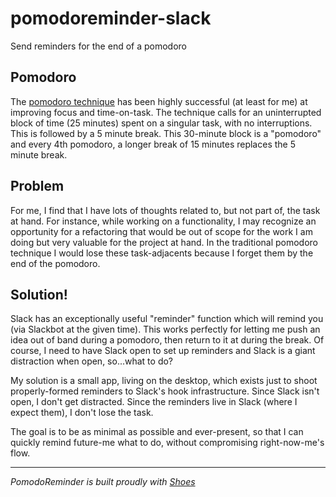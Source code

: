 # pomodoreminder-slack
Send reminders for the end of a pomodoro

## Pomodoro
The [pomodoro technique](https://en.wikipedia.org/wiki/Pomodoro_Technique) has been highly successful (at least for me) at
improving focus and time-on-task. The technique calls for an uninterrupted block
of time (25 minutes) spent on a singular task, with no interruptions. This is
followed by a 5 minute break. This 30-minute block is a "pomodoro" and every 4th
pomodoro, a longer break of 15 minutes replaces the 5 minute break.

## Problem
For me, I find that I have lots of thoughts related to, but not part of, the
task at hand. For instance, while working on a functionality, I may recognize an
opportunity for a refactoring that would be out of scope for the work I am doing
but very valuable for the project at hand. In the traditional pomodoro technique
I would lose these task-adjacents because I forget them by the end of the
pomodoro.

## Solution!
Slack has an exceptionally useful "reminder" function which will remind you
(via Slackbot at the given time). This works perfectly for letting me push an
idea out of band during a pomodoro, then return to it at during the break. Of 
course, I need to have Slack open to set up reminders and Slack is a giant
distraction when open, so...what to do?

My solution is a small app, living on the desktop, which exists just to shoot
properly-formed reminders to Slack's hook infrastructure. Since Slack isn't
open, I don't get distracted. Since the reminders live in Slack (where I expect
them), I don't lose the task.

The goal is to be as minimal as possible and ever-present, so that I can quickly
remind future-me what to do, without compromising right-now-me's flow.

__________
*PomodoReminder is built proudly with [Shoes](http://shoesrb.com/)*